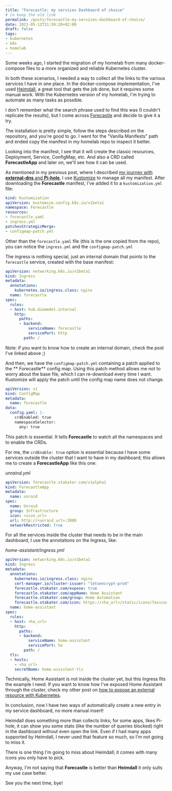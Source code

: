 ```yaml
---
title: "Forecastle: my services Dashboard of choice"
# to keep the old link
permalink: /posts/forecastle-my-services-dashboard-of-choice/
date: 2021-05-12T21:59:20+02:00
draft: false
tags:
- kubernetes
- k8s
- homelab
---
```


Some weeks ago, I started the migration of my homelab from many docker-compose files to a more organized and reliable Kubernetes cluster.

In both these scenarios, I needed a way to collect all the links to the various services I have in one place. In the docker-compose implementation, I've used [Heimdall](https://github.com/linuxserver/Heimdall), a great tool that gets the job done, but it requires some manual work. With the Kubernetes version of my homelab, I'm trying to automate as many tasks as possible.

I don't remember what the search phrase used to find this was (I couldn't replicate the results), but I come across [Forecastle](https://github.com/stakater/Forecastle) and decide to give it a try.

The installation is pretty simple, follow the steps described on the repository, and you're good to go. I went for the "Vanilla Manifests" path and ended copy the manifest in my homelab repo to inspect it better.

Looking into the manifest, I see that it will create the classic resources, Deployment, Service, ConfigMap, etc. And also a CRD called **ForecastleApp** and later on, we'll see how it can be used.

As mentioned in my previous post, where I described [my journey with **external-dns** and **Pi-hole**](./kubernetes-external-dns-pihole-and-a-custom-domain.md), I use [Kustomize](https://kustomize.io/) to manage all my manifest. After downloading the **Forecastle** manifest, I've added it to a `kustomization.yml` file:

```yaml
kind: Kustomization
apiVersion: kustomize.config.k8s.io/v1beta1
namespace: Forecastle
resources:
- forecastle.yaml
- ingress.yml
patchesStrategicMerge:
- configmap-patch.yml
```

Other than the `forecastle.yaml` file (this is the one copied from the repo), you can notice the `ingress.yml` and the `configmap-patch.yml`

The ingress is nothing special, just an internal domain that points to the `forecastle` service, created with the base manifest:

```yaml
apiVersion: networking.k8s.io/v1beta1
kind: Ingress
metadata:
  annotations:
    kubernetes.io/ingress.class: nginx
  name: forecastle
spec:
  rules:
  - host: hub.diomedet.internal
    http:
      paths:
      - backend:
          serviceName: forecastle
          servicePort: http
        path: /
```
Note: if you want to know how to create an internal domain, check the post I've linked above ;)

And then, we have the `configmap-patch.yml` containing a patch applied to the ** Forecastle** config map. Using this patch method allows me not to worry about the base file, which I can re-download every time I want. Kustomize will apply the patch until the config map name does not change.

```yaml
apiVersion: v1
kind: ConfigMap
metadata:
  name: forecastle
data:
  config.yaml: |-
    crdEnabled: true
    namespaceSelector:
      any: true
```

This patch is essential. It tells **Forecastle** to watch all the namespaces and to enable the CRDs.

For me, the `crdEnable: true` option is essential because I have some services outside the cluster that I want to have in my dashboard; this allows me to create a **ForecastleApp** like this one:

_unraind.yml_
```yaml
apiVersion: forecastle.stakater.com/v1alpha1
kind: ForecastleApp
metadata:
  name: unraid
spec:
  name: Unraid
  group: Infrastructure
  icon: <icon_url>
  url: http://<unraid_url>:3080
  networkRestricted: true
```

For all the services inside the cluster that needs to be in the main dashboard, I use the annotations on the Ingress, like:

_home-assistant/ingress.yml_
```yaml
apiVersion: networking.k8s.io/v1beta1
kind: Ingress
metadata:
  annotations:
    kubernetes.io/ingress.class: nginx
    cert-manager.io/cluster-issuer: "letsencrypt-prod"
    forecastle.stakater.com/expose: true
    forecastle.stakater.com/appName: Home Assistant
    forecastle.stakater.com/group: Home Automation
    forecastle.stakater.com/icon: https://<ha_url>/static/icons/favicon-apple-180x180.png
  name: home-assistant
spec:
  rules:
  - host: <ha_url>
    http:
      paths:
      - backend:
          serviceName: home-assistant
          servicePort: ha
        path: /
  tls:
  - hosts:
    - <ha_url>
    secretName: home-assistant-tls
```

Technically, Home Assistant is not inside the cluster yet, but this Ingress fits the example I need. If you want to know how I've exposed Home Assistant through the cluster, check my other post on [how to expose an external resource with Kubernetes](./expose-an-external-resource-with-a-kubernetes-ingress.md).

In conclusion, now I have two ways of automatically create a new entry in my service dashboard, no more manual insert!

Heimdall does something more than collects links; for some apps, likes Pi-hole, it can show you some stats (like the number of queries blocked) right in the dashboard without even open the link. Even if I had many apps supported by Heimdall, I never used that feature so much, so I'm not going to miss it.

There is one thing I'm going to miss about Heimdall; it comes with many icons you only have to pick.

Anyway, I'm not saying that **Forecastle** is better than **Heimdall** it only suits my use case better.

See you the next time, bye!

